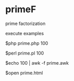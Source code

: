 # primeF
prime factorization

execute examples

$php prime.php 100

$perl prime.pl 100

$echo 100 | awk -f prime.awk

$open prime.html
